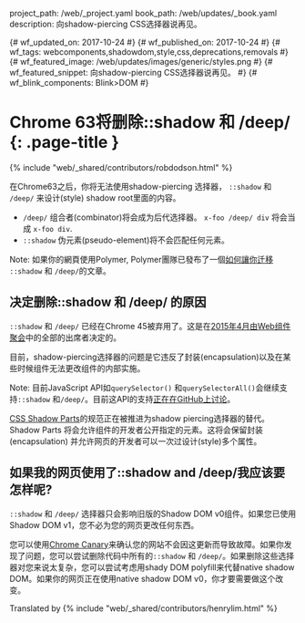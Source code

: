 project_path: /web/_project.yaml
book_path: /web/updates/_book.yaml
description: 向shadow-piercing CSS选择器说再见。

{# wf_updated_on: 2017-10-24 #}
{# wf_published_on: 2017-10-24 #}
{# wf_tags: webcomponents,shadowdom,style,css,deprecations,removals #}
{# wf_featured_image: /web/updates/images/generic/styles.png #}
{# wf_featured_snippet: 向shadow-piercing CSS选择器说再见。 #}
{# wf_blink_components: Blink>DOM #}

# Chrome 63将删除::shadow 和 /deep/ {: .page-title }

{% include "web/_shared/contributors/robdodson.html" %}


在Chrome63之后，你将无法使用shadow-piercing 选择器， `::shadow` 和 `/deep/` 来设计(style) shadow root里面的内容。

- `/deep/` 组合者(combinator)将会成为后代选择器。 `x-foo /deep/ div` 将会当成 `x-foo div`.
- `::shadow` 伪元素(pseudo-element)将不会匹配任何元素。

Note: 如果你的網頁使用Polymer, Polymer團隊已發布了一個[如何讓你迁移](https://www.polymer-project.org/blog/2017-10-18-upcoming-changes.html) `::shadow` 和 `/deep/`的文章。

## 决定删除::shadow 和 /deep/ 的原因

`::shadow` 和 `/deep/` 已经在Chrome 45被弃用了。这是在[2015年4月由Web组件聚会](https://www.w3.org/wiki/Webapps/WebComponentsApril2015Meeting)中的全部的出席者决定的。

目前，shadow-piercing选择器的问题是它违反了封装(encapsulation)以及在某些时候组件无法更改组件的内部实施。

Note: 目前JavaScript API如`querySelector()` 和`querySelectorAll()`会继续支持`::shadow` 和`/deep/`。目前这API的支持[正在在GitHub上讨论](https://github.com/w3c/webcomponents/issues/78)。


[CSS Shadow Parts](https://tabatkins.github.io/specs/css-shadow-parts/)的规范正在被推进为shadow piercing选择器的替代。 Shadow Parts 将会允许组件的开发者公开指定的元素。这将会保留封装(encapsulation) 并允许网页的开发者可以一次过设计(style)多个属性。

## 如果我的网页使用了::shadow and /deep/我应该要怎样呢?

`::shadow` 和 `/deep/` 选择器只会影响旧版的Shadow DOM v0组件。如果您已使用Shadow DOM v1，您不必为您的网页更改任何东西。

您可以使用[Chrome Canary](https://www.google.com/chrome/browser/canary.html)来确认您的网站不会因这更新而导致故障。如果你发现了问题，您可以尝试删除代码中所有的`::shadow` 和 `/deep/`。如果删除这些选择器对您来说太复杂，您可以尝试考虑用shady DOM polyfill来代替native shadow DOM。如果你的网页正在使用native shadow DOM v0，你才要需要做这个改变。

Translated by
{% include "web/_shared/contributors/henrylim.html" %}


